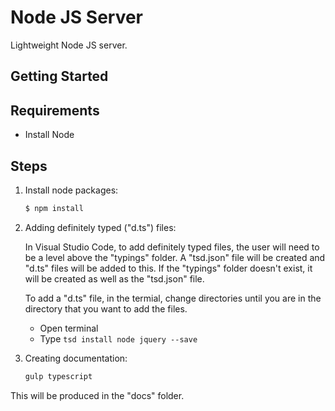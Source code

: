 # Node JS Server
Lightweight Node JS server.

## Getting Started

## Requirements

- Install Node

## Steps

1. Install node packages:

    ```bash
    $ npm install
    ```

2. Adding definitely typed ("d.ts") files:
    
    In Visual Studio Code, to add definitely typed files, the user will need to be a level above the "typings" folder. A "tsd.json" file will be created and "d.ts" files will be added to this. If the "typings" folder doesn't exist, it will be created as well as the "tsd.json" file.
    
    To add a "d.ts" file, in the termial, change directories until you are in the directory that you want to add the files.
    
    - Open terminal
    - Type `tsd install node jquery --save`

2. Creating documentation:

    ```bash
    gulp typescript
    ```
This will be produced in the "docs" folder.
